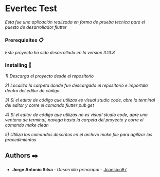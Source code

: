 # Evertec Test

_Esta fue una aplicación realizada en forma de prueba técnica para el puesto de desarrollador flutter_

### Prerequisites 📋

_Este proyecto ha sido desarrollado en la version 3.13.8_

### Installing 🔧

_1) Descarga el proyecto desde el repositorio_

_2) Localiza la carpeta donde fue descargado el repositorio e importala dentro del editor de código_

_3) Si el editor de código que utilizas es visual studio code, abre la terminal del editor y corre el comando flutter pub get_

_4) Si el editor de código que utilizas no es visual studio code, abre una ventana de terminal, navega hasta la carpeta del proyecto y corre el comando make clean_

_5) Utiliza los comandos descritos en el archivo make file para agilizar los procedimientos_

## Authors ✒️

- **Jorge Antonio Silva** - _Desarrollo princiapal_ - [Joansico97](https://github.com/Joansico97)
